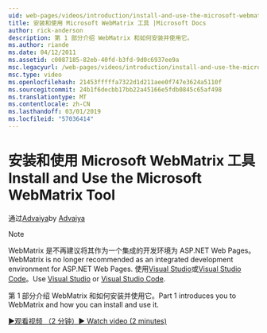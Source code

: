 ```yaml
---
uid: web-pages/videos/introduction/install-and-use-the-microsoft-webmatrix-tool
title: 安装和使用 Microsoft WebMatrix 工具 |Microsoft Docs
author: rick-anderson
description: 第 1 部分介绍 WebMatrix 和如何安装并使用它。
ms.author: riande
ms.date: 04/12/2011
ms.assetid: c0087185-82eb-40fd-b3fd-9d0c6937ee9a
msc.legacyurl: /web-pages/videos/introduction/install-and-use-the-microsoft-webmatrix-tool
msc.type: video
ms.openlocfilehash: 21453fffffa7322d1d211aee0f747e3624a5110f
ms.sourcegitcommit: 24b1f6decbb17bb22a45166e5fdb0845c65af498
ms.translationtype: MT
ms.contentlocale: zh-CN
ms.lasthandoff: 03/01/2019
ms.locfileid: "57036414"
---
```

<a name="install-and-use-the-microsoft-webmatrix-tool"></a><span data-ttu-id="d4cd2-103">安装和使用 Microsoft WebMatrix 工具</span><span class="sxs-lookup"><span data-stu-id="d4cd2-103">Install and Use the Microsoft WebMatrix Tool</span></span>
====================
<span data-ttu-id="d4cd2-104">通过[Advaiya](https://twitter.com/Advaiyasolns)</span><span class="sxs-lookup"><span data-stu-id="d4cd2-104">by [Advaiya](https://twitter.com/Advaiyasolns)</span></span>

> [!NOTE] 
> <span data-ttu-id="d4cd2-105">WebMatrix 是不再建议将其作为一个集成的开发环境为 ASP.NET Web Pages。</span><span class="sxs-lookup"><span data-stu-id="d4cd2-105">WebMatrix is no longer recommended as an integrated development environment for ASP.NET Web Pages.</span></span> <span data-ttu-id="d4cd2-106">使用[Visual Studio](xref:aspnet/web-pages/overview/getting-started/program-asp-net-web-pages-in-visual-studio)或[Visual Studio Code](https://code.visualstudio.com/)。</span><span class="sxs-lookup"><span data-stu-id="d4cd2-106">Use [Visual Studio](xref:aspnet/web-pages/overview/getting-started/program-asp-net-web-pages-in-visual-studio) or [Visual Studio Code](https://code.visualstudio.com/).</span></span>


<span data-ttu-id="d4cd2-107">第 1 部分介绍 WebMatrix 和如何安装并使用它。</span><span class="sxs-lookup"><span data-stu-id="d4cd2-107">Part 1 introduces you to WebMatrix and how you can install and use it.</span></span>

[<span data-ttu-id="d4cd2-108">&#9654;观看视频 （2 分钟）</span><span class="sxs-lookup"><span data-stu-id="d4cd2-108">&#9654; Watch video (2 minutes)</span></span>](https://channel9.msdn.com/Blogs/ASP-NET-Site-Videos/install-and-use-the-microsoft-webmatrix-tool)
